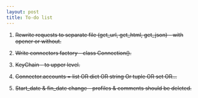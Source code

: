 ```yaml
---
layout: post
title: To-do list
---
```


1. ~~Rewrite requests to separate file (get_url, get_html, get_json) - with opener or without.~~

2. ~~Write connectors factory - class Connection().~~

3. ~~KeyChain - to upper level.~~

4. ~~Connector.accounts = list OR dict OR string Or tuple OR set OR...~~

5. ~~Start_date & fin_date change - profiles & comments should be deleted.~~
